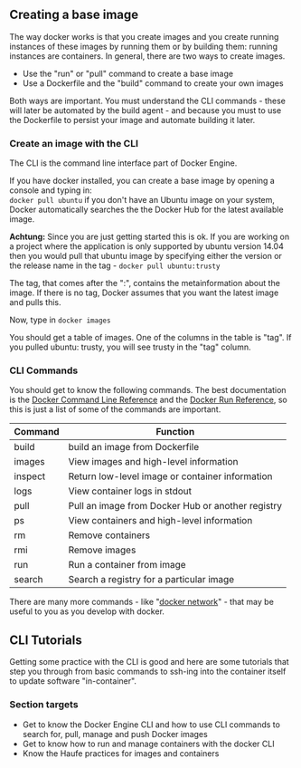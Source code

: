 ## Creating a base image

The way docker works is that you create images and you create running instances of these images by running them or by building them: running instances are containers. In general, there are two ways to create images.

* Use the "run" or "pull" command to create a base image
* Use a Dockerfile and the "build" command to create your own images

Both ways are important. You must understand the CLI commands - these will later be automated by the build agent - and because you must to use the Dockerfile to persist your image and automate building it later.

### Create an image with the CLI

The CLI is the command line interface part of Docker Engine.

If you have docker installed, you can create a base image by opening a console and typing in:  
`docker pull ubuntu` if you don't have an Ubuntu image on your system, Docker automatically searches the the Docker Hub for the latest available image.

**Achtung:** Since you are just getting started this is ok. If you are working on a project where the application is only supported by ubuntu version 14.04 then you would pull that ubuntu image by specifying either the version or the release name in the tag - `docker pull ubuntu:trusty`

The tag, that comes after the ":", contains the metainformation about the image. If there is no tag, Docker assumes that you want the latest image and pulls this.

Now, type in `docker images`

You should get a table of images. One of the columns in the table is "tag". If you pulled ubuntu: trusty, you will see trusty in the "tag" column.

### CLI Commands

You should get to know the following commands. The best documentation is the [Docker Command Line Reference](https://docs.docker.com/engine/reference/commandline/) and the [Docker Run Reference](https://docs.docker.com/engine/reference/run/), so this is just a list of some of the commands are important.

| Command | Function |
| --- | --- |
| build | build an image from Dockerfile |
| images | View images and high-level information |
| inspect | Return low-level image or container information |
| logs | View container logs in stdout |
| pull | Pull an image from Docker Hub or another registry |
| ps | View containers and high-level information |
| rm | Remove containers |
| rmi | Remove images |
| run | Run a container from image |
| search | Search a registry for a particular image |

There are many more commands - like "[docker network](https://docs.docker.com/engine/userguide/networking/)" - that may be useful to you as you develop with docker.

## CLI Tutorials

Getting some practice with the CLI is good and here are some tutorials that step you through from basic commands to ssh-ing into the container itself to update software "in-container".



### Section targets

* Get to know the Docker Engine CLI and how to use CLI commands to search for, pull, manage and push Docker images 
* Get to know how to run and manage containers with the docker CLI
* Know the Haufe practices for images and containers



